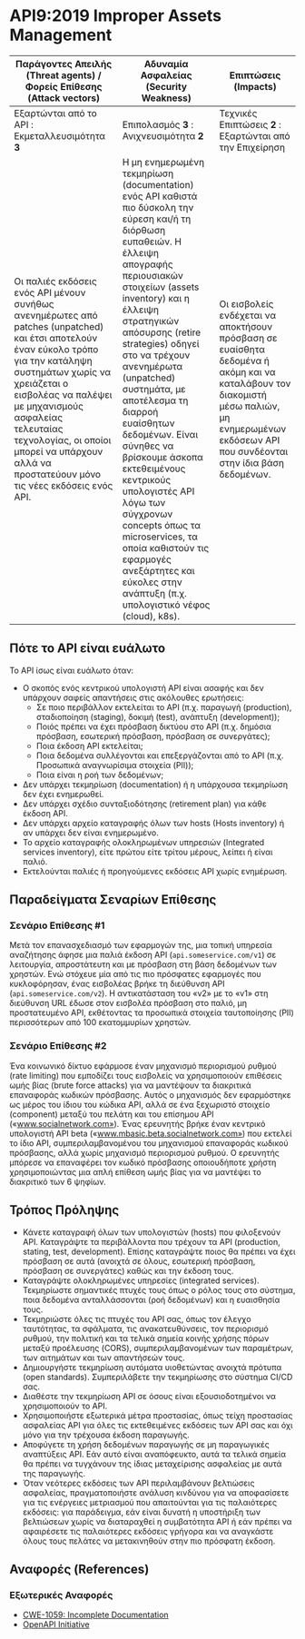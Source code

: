API9:2019 Improper Assets Management
====================================

| Παράγοντες Απειλής (Threat agents) / Φορείς Επίθεσης (Attack vectors) | Αδυναμία Ασφαλείας (Security Weakness) | Επιπτώσεις (Impacts) |
| - | - | - |
| Εξαρτώνται από το API : Εκμεταλλευσιμότητα **3** | Επιπολασμός **3** : Ανιχνευσιμότητα **2** | Τεχνικές Επιπτώσεις **2** : Εξαρτώνται από την Επιχείρηση |
| Οι παλιές εκδόσεις ενός API μένουν συνήθως ανενημέρωτες από patches (unpatched) και έτσι αποτελούν έναν εύκολο τρόπο για την κατάληψη συστημάτων χωρίς να χρειάζεται ο εισβολέας να παλέψει με μηχανισμούς ασφαλείας τελευταίας τεχνολογίας, οι οποίοι μπορεί να υπάρχουν αλλά να προστατεύουν μόνο τις νέες εκδόσεις ενός API. | Η μη ενημερωμένη τεκμηρίωση (documentation) ενός API καθιστά πιο δύσκολη την εύρεση και/ή τη διόρθωση ευπαθειών. Η έλλειψη απογραφής περιουσιακών στοιχείων (assets inventory) και η έλλειψη στρατηγικών απόσυρσης (retire strategies) οδηγεί στο να τρέχουν ανενημέρωτα (unpatched) συστημάτα, με αποτέλεσμα τη διαρροή ευαίσθητων δεδομένων. Είναι σύνηθες να βρίσκουμε άσκοπα εκτεθειμένους κεντρικούς υπολογιστές API λόγω των σύγχρονων concepts όπως τα microservices, τα οποία καθιστούν τις εφαρμογές ανεξάρτητες και εύκολες στην ανάπτυξη (π.χ. υπολογιστικό νέφος (cloud), k8s). | Οι εισβολείς ενδέχεται να αποκτήσουν πρόσβαση σε ευαίσθητα δεδομένα ή ακόμη και να καταλάβουν τον διακομιστή μέσω παλιών, μη ενημερωμένων εκδόσεων API που συνδέονται στην ίδια βάση δεδομένων. |

## Πότε το API είναι ευάλωτο

Το API ίσως είναι ευάλωτο όταν:

* Ο σκοπός ενός κεντρικού υπολογιστή API είναι ασαφής και δεν υπάρχουν σαφείς απαντήσεις στις ακόλουθες ερωτήσεις:
  * Σε ποιο περιβάλλον εκτελείται το API (π.χ. παραγωγή (production), σταδιοποίηση (staging), δοκιμή (test), ανάπτυξη (development));
  * Ποιός πρέπει να έχει πρόσβαση δικτύου στο API (π.χ. δημόσια πρόσβαση, εσωτερική πρόσβαση, πρόσβαση σε συνεργάτες);
  * Ποια έκδοση API εκτελείται;
  * Ποια δεδομένα συλλέγονται και επεξεργάζονται από το API (π.χ. Προσωπικά αναγνωρίσιμα στοιχεία (PII));
  * Ποια είναι η ροή των δεδομένων;
* Δεν υπάρχει τεκμηρίωση (documentation) ή η υπάρχουσα τεκμηρίωση δεν έχει ενημερωθεί.
* Δεν υπάρχει σχέδιο συνταξιοδότησης (retirement plan) για κάθε έκδοση API.
* Δεν υπάρχει αρχείο καταγραφής όλων των hosts (Hosts inventory) ή αν υπάρχει δεν είναι ενημερωμένο.
* Το αρχείο καταγραφής ολοκληρωμένων υπηρεσιών (Integrated services inventory), είτε πρώτου είτε τρίτου μέρους, λείπει ή είναι παλιό.
* Εκτελούνται παλιές ή προηγούμενες εκδόσεις API χωρίς ενημέρωση.

## Παραδείγματα Σεναρίων Επίθεσης

### Σενάριο Επίθεσης #1

Μετά τον επανασχεδιασμό των εφαρμογών της, μια τοπική υπηρεσία αναζήτησης άφησε μια 
παλιά έκδοση API (`api.someservice.com/v1`) σε λειτουργία, απροστάτευτη και με 
πρόσβαση στη βάση δεδομένων των χρηστών. Ενώ στόχευε μία από τις πιο πρόσφατες 
εφαρμογές που κυκλοφόρησαν, ένας εισβολέας βρήκε τη διεύθυνση API (`api.someservice.com/v2`). 
Η αντικατάσταση του «v2» με το «v1» στη διεύθυνση URL έδωσε στον εισβολέα πρόσβαση στο παλιό,
μη προστατευμένο API, εκθέτοντας τα προσωπικά στοιχεία ταυτοποίησης (PII) περισσότερων από 
100 εκατομμυρίων χρηστών.

### Σενάριο Επίθεσης #2

Ένα κοινωνικό δίκτυο εφάρμοσε έναν μηχανισμό περιορισμού ρυθμού (rate limiting) που εμποδίζει 
τους εισβολείς να χρησιμοποιούν επιθέσεις ωμής βίας (brute force attacks) για να μαντέψουν τα 
διακριτικά επαναφοράς κωδικών πρόσβασης. Αυτός ο μηχανισμός δεν εφαρμόστηκε ως μέρος του ίδιου 
του κώδικα API, αλλά σε ένα ξεχωριστό στοιχείο (component) μεταξύ του πελάτη και του επίσημου API («www.socialnetwork.com»).
Ένας ερευνητής βρήκε έναν κεντρικό υπολογιστή API beta («www.mbasic.beta.socialnetwork.com») που 
εκτελεί το ίδιο API, συμπεριλαμβανομένου του μηχανισμού επαναφοράς κωδικού πρόσβασης, 
αλλά χωρίς μηχανισμό περιορισμού ρυθμού. Ο ερευνητής μπόρεσε να επαναφέρει τον κωδικό πρόσβασης
οποιουδήποτε χρήστη χρησιμοποιώντας μια απλή επίθεση ωμής βίας για να μαντέψει το διακριτικό των 6 ψηφίων.

## Τρόπος Πρόληψης

* Κάνετε καταγραφή όλων των υπολογιστών (hosts) που φιλοξενούν API. Καταγράψτε τα περιβάλλοντα που τρέχουν τα API (production, stating, test, development). 
Επίσης καταγράψτε ποιος θα πρέπει να έχει πρόσβαση σε αυτά (ανοιχτά σε όλους, εσωτερική πρόσβαση, πρόσβαση σε συνεργάτες) καθώς και την έκδοση τους.
* Καταγράψτε ολοκληρωμένες υπηρεσίες (integrated services). Τεκμηρίωστε σημαντικές πτυχές τους όπως ο ρόλος τους στο σύστημα, ποια δεδομένα ανταλλάσσονται (ροή δεδομένων) και η ευαισθησία τους.
* Τεκμηριώστε όλες τις πτυχές του API σας, όπως τον έλεγχο ταυτότητας, τα σφάλματα, τις ανακατευθύνσεις, τον περιορισμό ρυθμού, την πολιτική και τα τελικά σημεία κοινής χρήσης πόρων μεταξύ προέλευσης (CORS), συμπεριλαμβανομένων των παραμέτρων, των αιτημάτων και των απαντήσεών τους.
* Δημιουργήστε τεκμηρίωση αυτόματα υιοθετώντας ανοιχτά πρότυπα (open standards). Συμπεριλάβετε την τεκμηρίωσης στο σύστημα CI/CD σας.
* Διαθέστε την τεκμηρίωση API σε όσους είναι εξουσιοδοτημένοι να χρησιμοποιούν το API.
* Χρησιμοποιήστε εξωτερικά μέτρα προστασίας, όπως τείχη προστασίας ασφαλείας API για όλες τις εκτεθειμένες εκδόσεις των API σας και όχι μόνο για την τρέχουσα έκδοση παραγωγής.
* Αποφύγετε τη χρήση δεδομένων παραγωγής σε μη παραγωγικές αναπτύξεις API. Εάν αυτό είναι αναπόφευκτο, αυτά τα τελικά σημεία θα πρέπει να τυγχάνουν της ίδιας μεταχείρισης ασφαλείας με αυτά της παραγωγής.
* Όταν νεότερες εκδόσεις των API περιλαμβάνουν βελτιώσεις ασφαλείας, πραγματοποιήστε ανάλυση κινδύνου για να αποφασίσετε για τις ενέργειες μετριασμού που απαιτούνται για τις παλαιότερες εκδόσεις: για παράδειγμα, εάν είναι δυνατή η υποστήριξη των βελτιώσεων χωρίς να διαταραχθεί η συμβατότητα API ή εάν πρέπει να αφαιρέσετε τις παλαιότερες εκδόσεις γρήγορα και να αναγκάστε όλους τους πελάτες να μετακινηθούν στην πιο πρόσφατη έκδοση.

## Αναφορές (References)

### Εξωτερικές Αναφορές

* [CWE-1059: Incomplete Documentation][1]
* [OpenAPI Initiative][2]

[1]: https://cwe.mitre.org/data/definitions/1059.html
[2]: https://www.openapis.org/
